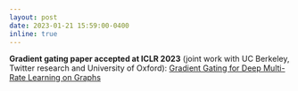 ```yaml
---
layout: post
date: 2023-01-21 15:59:00-0400
inline: true
---
```


**Gradient gating paper accepted at ICLR 2023** (joint work with UC Berkeley, Twitter research and University of Oxford): 
<a href="https://arxiv.org/pdf/2210.00513.pdf"> Gradient Gating for Deep Multi-Rate
Learning on Graphs </a>

